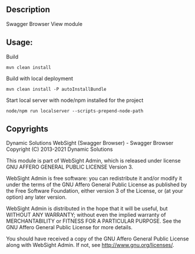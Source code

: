 ## Description

Swagger Browser View module

## Usage:

Build
```
mvn clean install
```

Build with local deployment
```
mvn clean install -P autoInstallBundle
```

Start local server with node/npm installed for the project
```
node/npm run localserver --scripts-prepend-node-path
```

## Copyrights

Dynamic Solutions WebSight (Swagger Browser) - Swagger Browser
Copyright (C) 2013-2021 Dynamic Solutions

This module is part of WebSight Admin, which is released under license
GNU AFFERO GENERAL PUBLIC LICENSE Version 3.

WebSight Admin is free software: you can redistribute it and/or modify
it under the terms of the GNU Affero General Public License as
published by the Free Software Foundation, either version 3 of the
License, or (at your option) any later version.

WebSight Admin is distributed in the hope that it will be useful,
but WITHOUT ANY WARRANTY; without even the implied warranty of
MERCHANTABILITY or FITNESS FOR A PARTICULAR PURPOSE.  See the
GNU Affero General Public License for more details.

You should have received a copy of the GNU Affero General Public License
along with WebSight Admin.  If not, see <http://www.gnu.org/licenses/>.